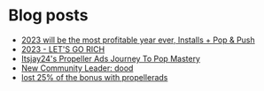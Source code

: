 # Blog posts
<!-- BLOG-POST-LIST:START -->
- [2023 will be the most profitable year ever, Installs + Pop &amp; Push](https://afflift.com/f/threads/2023-will-be-the-most-profitable-year-ever-installs-pop-push.10183/)
- [2023 - LET&#39;S GO RICH](https://afflift.com/f/threads/2023-lets-go-rich.10186/)
- [Itsjay24&#39;s Propeller Ads Journey To Pop Mastery](https://afflift.com/f/threads/itsjay24s-propeller-ads-journey-to-pop-mastery.10146/)
- [New Community Leader: dood](https://afflift.com/f/threads/new-community-leader-dood.10163/)
- [lost 25% of the bonus with propellerads](https://afflift.com/f/threads/lost-25-of-the-bonus-with-propellerads.10189/)
<!-- BLOG-POST-LIST:END -->
